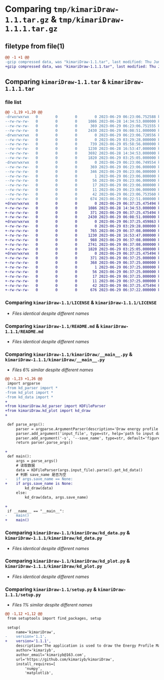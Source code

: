 # Comparing `tmp/kimariDraw-1.1.tar.gz` & `tmp/kimariDraw-1.1.1.tar.gz`

## filetype from file(1)

```diff
@@ -1 +1 @@
-gzip compressed data, was "kimariDraw-1.1.tar", last modified: Thu Jun 29 06:23:06 2023, max compression
+gzip compressed data, was "kimariDraw-1.1.1.tar", last modified: Thu Jun 29 06:37:25 2023, max compression
```

## Comparing `kimariDraw-1.1.tar` & `kimariDraw-1.1.1.tar`

### file list

```diff
@@ -1,19 +1,20 @@
-drwxrwxrwx   0        0        0        0 2023-06-29 06:23:06.752588 kimariDraw-1.1/
--rw-rw-rw-   0        0        0     1086 2023-06-28 14:34:53.000000 kimariDraw-1.1/LICENSE
--rw-rw-rw-   0        0        0      369 2023-06-29 06:23:06.751555 kimariDraw-1.1/PKG-INFO
--rw-rw-rw-   0        0        0     2430 2023-06-29 06:08:51.000000 kimariDraw-1.1/README.md
-drwxrwxrwx   0        0        0        0 2023-06-29 06:23:06.720556 kimariDraw-1.1/kimariDraw/
--rw-rw-rw-   0        0        0        0 2023-06-29 03:29:28.000000 kimariDraw-1.1/kimariDraw/__init__.py
--rw-rw-rw-   0        0        0      739 2023-06-29 05:58:56.000000 kimariDraw-1.1/kimariDraw/__main__.py
--rw-rw-rw-   0        0        0     1230 2023-06-28 16:53:47.000000 kimariDraw-1.1/kimariDraw/kd_data.py
--rw-rw-rw-   0        0        0     3692 2023-06-28 14:34:53.000000 kimariDraw-1.1/kimariDraw/kd_parser.py
--rw-rw-rw-   0        0        0     1820 2023-06-29 03:25:05.000000 kimariDraw-1.1/kimariDraw/kd_plot.py
-drwxrwxrwx   0        0        0        0 2023-06-29 06:23:06.749554 kimariDraw-1.1/kimariDraw.egg-info/
--rw-rw-rw-   0        0        0      369 2023-06-29 06:23:06.000000 kimariDraw-1.1/kimariDraw.egg-info/PKG-INFO
--rw-rw-rw-   0        0        0      346 2023-06-29 06:23:06.000000 kimariDraw-1.1/kimariDraw.egg-info/SOURCES.txt
--rw-rw-rw-   0        0        0        1 2023-06-29 06:23:06.000000 kimariDraw-1.1/kimariDraw.egg-info/dependency_links.txt
--rw-rw-rw-   0        0        0       56 2023-06-29 06:23:06.000000 kimariDraw-1.1/kimariDraw.egg-info/entry_points.txt
--rw-rw-rw-   0        0        0       17 2023-06-29 06:23:06.000000 kimariDraw-1.1/kimariDraw.egg-info/requires.txt
--rw-rw-rw-   0        0        0       11 2023-06-29 06:23:06.000000 kimariDraw-1.1/kimariDraw.egg-info/top_level.txt
--rw-rw-rw-   0        0        0       42 2023-06-29 06:23:06.753560 kimariDraw-1.1/setup.cfg
--rw-rw-rw-   0        0        0      674 2023-06-29 06:22:51.000000 kimariDraw-1.1/setup.py
+drwxrwxrwx   0        0        0        0 2023-06-29 06:37:25.475494 kimariDraw-1.1.1/
+-rw-rw-rw-   0        0        0     1086 2023-06-28 14:34:53.000000 kimariDraw-1.1.1/LICENSE
+-rw-rw-rw-   0        0        0      371 2023-06-29 06:37:25.475494 kimariDraw-1.1.1/PKG-INFO
+-rw-rw-rw-   0        0        0     2430 2023-06-29 06:08:51.000000 kimariDraw-1.1.1/README.md
+drwxrwxrwx   0        0        0        0 2023-06-29 06:37:25.459863 kimariDraw-1.1.1/kimariDraw/
+-rw-rw-rw-   0        0        0        0 2023-06-29 03:29:28.000000 kimariDraw-1.1.1/kimariDraw/__init__.py
+-rw-rw-rw-   0        0        0      765 2023-06-29 06:37:08.000000 kimariDraw-1.1.1/kimariDraw/__main__.py
+-rw-rw-rw-   0        0        0     1230 2023-06-28 16:53:47.000000 kimariDraw-1.1.1/kimariDraw/kd_data.py
+-rw-rw-rw-   0        0        0      988 2023-06-29 06:37:08.000000 kimariDraw-1.1.1/kimariDraw/kd_file.py
+-rw-rw-rw-   0        0        0     2741 2023-06-29 06:37:08.000000 kimariDraw-1.1.1/kimariDraw/kd_parser.py
+-rw-rw-rw-   0        0        0     1820 2023-06-29 03:25:05.000000 kimariDraw-1.1.1/kimariDraw/kd_plot.py
+drwxrwxrwx   0        0        0        0 2023-06-29 06:37:25.475494 kimariDraw-1.1.1/kimariDraw.egg-info/
+-rw-rw-rw-   0        0        0      371 2023-06-29 06:37:25.000000 kimariDraw-1.1.1/kimariDraw.egg-info/PKG-INFO
+-rw-rw-rw-   0        0        0      368 2023-06-29 06:37:25.000000 kimariDraw-1.1.1/kimariDraw.egg-info/SOURCES.txt
+-rw-rw-rw-   0        0        0        1 2023-06-29 06:37:25.000000 kimariDraw-1.1.1/kimariDraw.egg-info/dependency_links.txt
+-rw-rw-rw-   0        0        0       56 2023-06-29 06:37:25.000000 kimariDraw-1.1.1/kimariDraw.egg-info/entry_points.txt
+-rw-rw-rw-   0        0        0       17 2023-06-29 06:37:25.000000 kimariDraw-1.1.1/kimariDraw.egg-info/requires.txt
+-rw-rw-rw-   0        0        0       11 2023-06-29 06:37:25.000000 kimariDraw-1.1.1/kimariDraw.egg-info/top_level.txt
+-rw-rw-rw-   0        0        0       42 2023-06-29 06:37:25.475494 kimariDraw-1.1.1/setup.cfg
+-rw-rw-rw-   0        0        0      676 2023-06-29 06:37:22.000000 kimariDraw-1.1.1/setup.py
```

### Comparing `kimariDraw-1.1/LICENSE` & `kimariDraw-1.1.1/LICENSE`

 * *Files identical despite different names*

### Comparing `kimariDraw-1.1/README.md` & `kimariDraw-1.1.1/README.md`

 * *Files identical despite different names*

### Comparing `kimariDraw-1.1/kimariDraw/__main__.py` & `kimariDraw-1.1.1/kimariDraw/__main__.py`

 * *Files 6% similar despite different names*

```diff
@@ -1,23 +1,26 @@
 import argparse
-from kd_parser import *
-from kd_plot import *
-from kd_data import *
+
+from kimariDraw.kd_parser import KDFileParser
+from kimariDraw.kd_plot import kd_draw
+
 
 def parse_args():
     parser = argparse.ArgumentParser(description='Draw energy profile plot using matplotlib')
     parser.add_argument('input_file', type=str, help='path to input data file')
     parser.add_argument('-s', '--save_name', type=str, default='figure', help='name of the output image file')
     return parser.parse_args()
 
+
 def main():
     args = parse_args()
     # 读取数据    
     data = KDFileParser(args.input_file).parse().get_kd_data()
     # 判断 save_name 是否为空
-    if args.save_name == None:
+    if args.save_name is None:
         kd_draw(data)
     else:
         kd_draw(data, args.save_name)
 
+
 if __name__ == "__main__":
-    main()
+    main()
```

### Comparing `kimariDraw-1.1/kimariDraw/kd_data.py` & `kimariDraw-1.1.1/kimariDraw/kd_data.py`

 * *Files identical despite different names*

### Comparing `kimariDraw-1.1/kimariDraw/kd_plot.py` & `kimariDraw-1.1.1/kimariDraw/kd_plot.py`

 * *Files identical despite different names*

### Comparing `kimariDraw-1.1/setup.py` & `kimariDraw-1.1.1/setup.py`

 * *Files 1% similar despite different names*

```diff
@@ -1,12 +1,12 @@
 from setuptools import find_packages, setup
 
 setup(
     name='kimariDraw',
-    version='1.1',
+    version='1.1.1',
     description='The application is used to draw the Energy Profile Map',
     author='kimariyb',
     author_email='kimariyb@163.com',
     url='https://github.com/kimariyb/kimariDraw',
     install_requires=[
         'numpy',
         'matplotlib',
```

